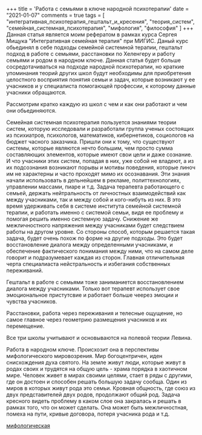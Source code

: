 +++
title = 'Работа с семьями в ключе народной психотерапии'
date = "2021-01-07"
comments = true
tags = [
    "интегративная_психотерапия_гештальт_и_кресения",
    "теория_систем",
    "семейная_системная_психотерапия",
    "мифология",
    "философия"
]
+++
Данная статья является моим рефератом в рамках курса Сергея Мищука "Интегративная семейная терапия" при МИГИС. Даный курс обьединял в себе подходы семейной системной терапии, гештальт подход в работе с семьями, расстановки по Хеленгеру и работу семьями и родом в народном ключе. Данная статья будет больше сосредотачиваться на подходе народной психотерапии, но краткие упоминания теорий других школ будут необходимы для приобретения целостного восприятия понятия семьи и задач, которые возникают у ее учасников и у специалиста помогающей профессии, к которому данные учасники обращаются.

Рассмотрим кратко каждую из школ с чем и как они работают и чем они обьединяются.


Семейная системная психотерапия пользуется знаниями теории систем, которую исследовали и разработали группа ученых состоящих из психиатров, психологов, математиков, кибернетиков, социологов на бюджет часного заказчика. Пришли они к тому, что существуют системы, которые являются нечто большим, чем просто сумма составляющих элементов, которые имеют свои цели и даже сознание. И что учасники этих систем, попадая в них, уже собой не владеют, а из их подсознания возникают порывы и мотивы поведения, которые линоч им не характерны и часто проходят мимо их осознавания. Эти знания начали использовать в дельнейшем в рекламе, политтехнологиях, управлении массами, пиаре и т.д. Задача терапевта работающего с семьей, держать нейтральность от личностных взаимодействий как между учасниками, так и между собой и кого-нибуть из них. В это время удерживать себя в системе института семейной системной терапии, и работать именно с системой семьи, видя ее проблему и помогая решить именно системную задачу. Снижение же межличностного напряжения между учасниками будет следствием работы на другом уровне. Со стороны способ, которым решается такая задача, будет очень похож по форме на другие подходы. Это будет восстановление диалога между определенными учасниками, и обеспечение фактического понимания между ними, что на самом деле говорит и подразумевает каждая из сторон. Главная отличительная черта специалиаста нейстральность и избегания собственных переживаний.

Гештальт в работе с семьями тоже заниманиется восстановлением диалога между учасниками. Только вот терапевт использует свое эмоциональное пристутсвие и работает больше чеерез эмоции и чувства учасников.

Расстановки, работа через переживания и телесные ощущение, но самое главное через геометрию размещения учасников и их перемещение.

Все три школы учитывают и основываются на полевой теории Левина.

Работа в народном ключе. Происхозит она в перспективы мифологического мировозрения. Мир богоцентричен, иден снисхождения духа святого. На земле живут люди, которые живут в родах своих и трудятся на общую цель - храма порядка в хаотичном мире. Человек живет в мирах своими целями, стает в ряды с другими, где он достоен и способен решать большую задачу сообща. Один из миров в которых живут рода это семьи. Кровная общность, где союз из двух представителей двух родов, продолжают общий род. Задача кресного видеть проблему в каком слое она закралась и решать в рамках того, что он может сделать. Она может быть межличностная, помеха на пути, кривые договора, потеря учасника рода и т.д.

[мифологическая][1]

[1]: /post/found-folk-myth-universorder/